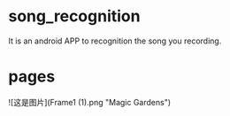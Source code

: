 # song_recognition
It is an android APP to recognition the song you recording.
# pages
![这是图片](Frame1 (1).png "Magic Gardens")
